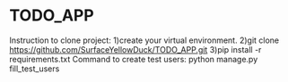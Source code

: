 # TODO_APP
Instruction to clone project:
1)create your virtual environment.
2)git clone https://github.com/SurfaceYellowDuck/TODO_APP.git
3)pip install -r requirements.txt
Command to create test users:
python manage.py fill_test_users
